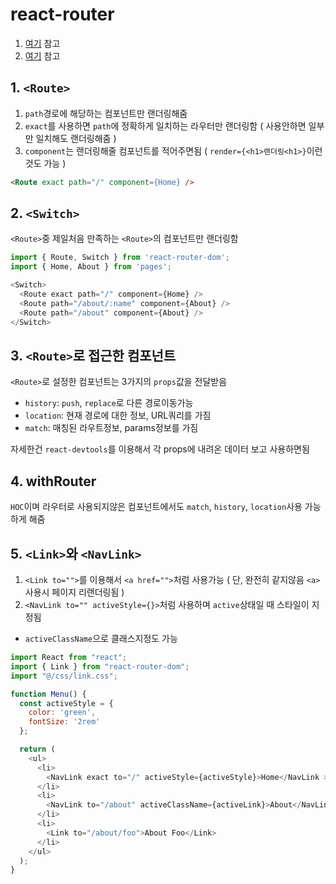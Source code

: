 # react-router
1. [여기](https://velopert.com/3417) 참고
2. [여기](https://velog.io/@pkbird/React-Router-1) 참고

## 1. `<Route>`
1. `path`경로에 해당하는 컴포넌트만 랜더링해줌
2. `exact`를 사용하면 `path`에 정확하게 일치하는 라우터만 랜더링함 ( 사용안하면 일부만 일치해도 랜더링해줌 )
3. `component`는 랜더링해줄 컴포넌트를 적어주면됨 ( `render={<h1>랜더링<h1>}`이런것도 가능 )
```html
<Route exact path="/" component={Home} />
```

## 2. `<Switch>`
`<Route>`중 제일처음 만족하는 `<Route>`의 컴포넌트만 랜더링함
```javascript
import { Route, Switch } from 'react-router-dom';
import { Home, About } from 'pages';

<Switch>
  <Route exact path="/" component={Home} />
  <Route path="/about/:name" component={About} />
  <Route path="/about" component={About} />
</Switch>
```

## 3. `<Route>`로 접근한 컴포넌트
`<Route>`로 설정한 컴포넌트는 3가지의 `props`값을 전달받음
+ `history`: `push`, `replace`로 다른 경로이동가능
+ `location`: 현재 경로에 대한 정보, URL쿼리를 가짐
+ `match`: 매칭된 라우트정보, params정보를 가짐   

자세한건 `react-devtools`를 이용해서 각 props에 내려온 데이터 보고 사용하면됨  

## 4. withRouter
`HOC`이며 라우터로 사용되지않은 컴포넌트에서도 `match`, `history`, `location`사용 가능하게 해줌

## 5. `<Link>`와 `<NavLink>`
1. `<Link to="">`를 이용해서 `<a href="">`처럼 사용가능 ( 단, 완전히 같지않음 `<a>`사용시 페이지 리랜더링됨 )
2. `<NavLink to="" activeStyle={}>`처럼 사용하며 `active`상태일 때 스타일이 지정됨
  + `activeClassName`으로 클래스지정도 가능

```javascript
import React from "react";
import { Link } from "react-router-dom";
import "@/css/link.css";

function Menu() {
  const activeStyle = {
    color: 'green',
    fontSize: '2rem'
  };

  return (
    <ul>
      <li>
        <NavLink exact to="/" activeStyle={activeStyle}>Home</NavLink >
      </li>
      <li>
        <NavLink to="/about" activeClassName={activeLink}>About</NavLink>
      </li>
      <li>
        <Link to="/about/foo">About Foo</Link>
      </li>
    </ul>
  );
}
```